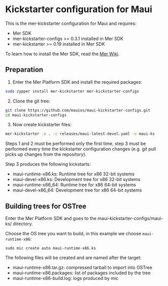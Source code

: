 Kickstarter configuration for Maui
==================================

This is the mer-kickstarter configuration for Maui and requires:

* Mer SDK
* mer-kickstarter-configs >= 0.3.1 installed in Mer SDK
* mer-kickstarter >= 0.19 installed in Mer SDK

To learn how to install the Mer SDK, read the [Mer Wiki](https://wiki.merproject.org/wiki/Platform_SDK).

## Preparation

1. Enter the Mer Platform SDK and install the required packages:

```sh
sudo zypper install mer-kickstarter mer-kickstarter-configs
```

2. Clone the git tree:

```sh
git clone https://github.com/mauios/maui-kickstarter-configs.git
cd maui-kickstarter-configs
```

3. Now create kickstarter files:

```sh
mer-kickstarter -e . -c releases/maui-latest-devel.yaml -o maui-ks
```

Steps 1 and 2 must be performed only the first time, step 3 must be performed every time
the kickstarter configuration changes (e.g. git pull picks up changes from the repository).

Step 3 produces the following kickstarts:

* maui-runtime-x86.ks: Runtime tree for x86 32-bit systems
* maui-devel-x86.ks: Development tree for x86 32-bit systems
* maui-runtime-x86_64: Runtime tree for x86 64-bit systems
* maui-devel-x86_64: Development tree for x86 64-bit systems

## Building trees for OSTree

Enter the Mer Platform SDK and goes to the maui-kickstarter-configs/maui-ks/ directory.

Choose the OS tree you want to build, in this example we choose `maui-runtime-x86`:

```
sudo mic create auto maui-runtime-x86.ks
```

The following files will be created and are named after the target:

* maui-runtime-x86.tar.gz: compressed tarball to import into OSTree
* maui-runtime-x86.packages: list of packages included by the tree
* maui-runtime-x86-build.log: logs produced by mic

